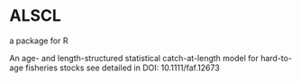 # ALSCL
a package for R

An age- and length-structured statistical catch-at-length model for hard-to-age fisheries stocks
see detailed in DOI: 10.1111/faf.12673
